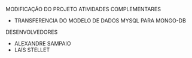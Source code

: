 MODIFICAÇÃO DO PROJETO ATIVIDADES COMPLEMENTARES

- TRANSFERENCIA DO MODELO DE DADOS MYSQL PARA MONGO-DB

DESENVOLVEDORES
- 	ALEXANDRE SAMPAIO
- 	LAÍS STELLET
